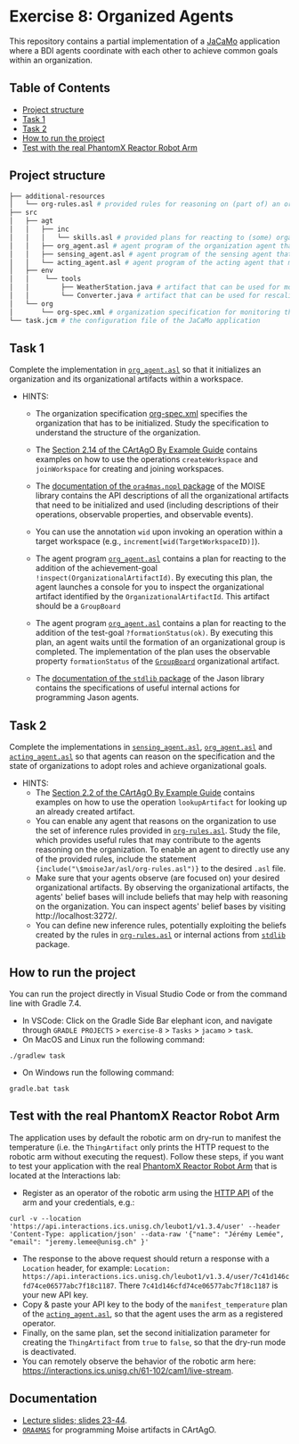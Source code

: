 # Exercise 8: Organized Agents

This repository contains a partial implementation of a [JaCaMo](https://jacamo-lang.github.io/) application where a BDI agents coordinate with each other to achieve common goals within an organization.

## Table of Contents
- [Project structure](#project-structure)
- [Task 1](#task-1)
- [Task 2](#task-2)
- [How to run the project](#how-to-run-the-project)
- [Test with the real PhantomX Reactor Robot Arm](#test-with-the-real-phantomx-reactor-robot-arm)

## Project structure
```bash
├── additional-resources
│   └── org-rules.asl # provided rules for reasoning on (part of) an organization. Available in https://github.com/moise-lang/moise/blob/master/src/main/resources/asl/org-rules.asl
├── src
│   ├── agt
│   │   ├── inc
│   │   │   └── skills.asl # provided plans for reacting to (some) organizational events.
│   │   ├── org_agent.asl # agent program of the organization agent that is responsible for initializing and managing a temperature monitoring organization
│   │   ├── sensing_agent.asl # agent program of the sensing agent that reads the temperature in the lab by using a weather station artifact
│   │   └── acting_agent.asl # agent program of the acting agent that manifests the temperature in the lab by using a robotic arm Thing artifact
│   ├── env
│   │    └── tools
│   │        ├── WeatherStation.java # artifact that can be used for monitoring the temperature via the Open-Meteo Weather Forecast API (https://open-meteo.com/en/docs)
│   │        └── Converter.java # artifact that can be used for rescaling values
│   └── org   
│       └── org-spec.xml # organization specification for monitoring the temperature in the lab
└── task.jcm # the configuration file of the JaCaMo application
```

## Task 1
Complete the implementation in [`org_agent.asl`](src/agt/org_agent.asl) so that it initializes an organization and its organizational artifacts within a workspace.
- HINTS:
  - The organization specification [org-spec.xml](src/org/org-spec.xml) specifies the organization that has to be initialized. Study the specification to understand the structure of the organization.
  - The [Section 2.14 of the CArtAgO By Example Guide](https://github.com/CArtAgO-lang/cartago/blob/master/docs/cartago_by_examples/cartago_by_examples.pdf) contains examples on how to use the operations `createWorkspace` and `joinWorkspace` for creating and joining workspaces.
  - The [documentation of the `ora4mas.nopl` package](https://moise.sourceforge.net/doc/api/ora4mas/nopl/package-summary.html) of the MOISE library contains the API descriptions of all the organizational artifacts that need to be initialized and used (including descriptions of their operations, observable properties, and observable events). 
  - You can use the annotation `wid` upon invoking an operation within a target workspace (e.g., `increment[wid(TargetWorkspaceID)]`).
  - The agent program [`org_agent.asl`](src/agt/org_agent.asl) contains a plan for reacting to the addition of the achievement-goal `!inspect(OrganizationalArtifactId)`. By executing this plan, the agent launches a console for you to inspect the organizational artifact identified by the `OrganizationalArtifactId`. This artifact should be a `GroupBoard`
  - The agent program [`org_agent.asl`](src/agt/org_agent.asl) contains a plan for reacting to the addition of the test-goal `?formationStatus(ok)`. By executing this plan, an agent waits until the formation of an organizational group is completed. The implementation of the plan uses the observable property `formationStatus` of the [`GroupBoard`](https://moise.sourceforge.net/doc/api/ora4mas/nopl/GroupBoard.html) organizational artifact.

  - The [documentation of the `stdlib` package](https://jason.sourceforge.net/api/jason/stdlib/package-summary.html) of the Jason library contains the specifications of useful internal actions for programming Jason agents.
  
## Task 2
Complete the implementations in [`sensing_agent.asl`](src/agt/sensing_agent.asl), [`org_agent.asl`](src/agt/org_agent.asl) and [`acting_agent.asl`](src/agt/acting_agent.asl) so that agents can reason on the specification and the state of organizations to adopt roles and achieve organizational goals.
- HINTS: 
  - The [Section 2.2 of the CArtAgO By Example Guide](https://github.com/CArtAgO-lang/cartago/blob/master/docs/cartago_by_examples/cartago_by_examples.pdf) contains examples on how to use the operation `lookupArtifact` for looking up an already created artifact. 
  - You can enable any agent that reasons on the organization to use the set of inference rules provided in [`org-rules.asl`](additional-resources/org-rules.asl). Study the file, which provides useful rules that may contribute to the agents reasoning on the organization. To enable an agent to directly use any of the provided rules, include the statement `{include("\$moiseJar/asl/org-rules.asl")}` to the desired `.asl` file. 
  - Make sure that your agents observe (are focused on) your desired organizational artifacts. By observing the organizational artifacts, the agents' belief bases will include beliefs that may help with reasoning on the organization. You can inspect agents' belief bases by visiting http://localhost:3272/.
  - You can define new inference rules, potentially exploiting the beliefs created by the rules in [`org-rules.asl`](additional-resources/org-rules.asl) or internal actions from [`stdlib`](https://jason.sourceforge.net/api/jason/stdlib/package-summary.html) package.

## How to run the project
You can run the project directly in Visual Studio Code or from the command line with Gradle 7.4.
- In VSCode:  Click on the Gradle Side Bar elephant icon, and navigate through `GRADLE PROJECTS` > `exercise-8` > `Tasks` > `jacamo` > `task`.
- On MacOS and Linux run the following command:
```shell
./gradlew task
```
- On Windows run the following command:
```shell
gradle.bat task
```

## Test with the real PhantomX Reactor Robot Arm
The application uses by default the robotic arm on dry-run to manifest the temperature (i.e. the `ThingArtifact` only prints the HTTP request to the robotic arm without executing the request). Follow these steps, if you want to test your application with the real [PhantomX Reactor Robot Arm](https://robosklep.com/en/robotic-arms/171-phantomx-reactor.html) that is located at the Interactions lab:
- Register as an operator of the robotic arm using the [HTTP API](https://app.swaggerhub.com/apis-docs/interactions-ics/Leubot/1.3.4#/user/addUser) of the arm and your credentials, e.g.:
```
curl -v --location 'https://api.interactions.ics.unisg.ch/leubot1/v1.3.4/user' --header 'Content-Type: application/json' --data-raw '{"name": "Jérémy Lemée", "email": "jeremy.lemee@unisg.ch" }'
```
- The response to the above request should return a response with a `Location` header, for example: `Location: https://api.interactions.ics.unisg.ch/leubot1/v1.3.4/user/7c41d146cfd74ce06577abc7f18c1187`. There `7c41d146cfd74ce06577abc7f18c1187` is your new API key. 
- Copy & paste your API key to the body of the `manifest_temperature` plan of the [`acting_agent.asl`](src/agt/acting_agent.asl), so that the agent uses the arm as a registered operator.
- Finally, on the same plan, set the second initialization parameter for creating the `ThingArtifact` from `true` to `false`, so that the dry-run mode is deactivated.
- You can remotely observe the behavior of the robotic arm here: https://interactions.ics.unisg.ch/61-102/cam1/live-stream.

## Documentation

- [Lecture slides; slides 23-44](https://learning.unisg.ch/courses/22565/files/3376530/).
- [`ORA4MAS`](https://d1wqtxts1xzle7.cloudfront.net/45662105/Proceedings_20COIN_202007-libre.pdf?1463401766=&response-content-disposition=inline%3B+filename%3DEmbedding_landmarks_and_scenes_in_a_comp.pdf&Expires=1745337648&Signature=NlvvlbVMRPrt3bEfo1ah-CkGsZM4BFudP4VwCLBVkliGqwm9pHfx4qcBK~vhiUrgc7RVvS-od6IJ4rz6X~gWfEMyeAXCZvXrnGcErUMUmzxBnciZYcMXbE-CbmWx3u7b8Wwh95hQdjbVlbduQa8i0F6Z8Ozxez2~7POdj4wP1FXIHvFddZFgZQhvt9eBL9-1CV1XMNnmEIYcAcZd4vYdKWOr8bJ6uwySL~Lm~yer4IobSf5-oVasF5C~hJtnCB1Movrz6me3MWQ5h2iyOAVlon0Hp7yVztSP6uRSvR~izDvNrUhiwTB5x4O8bjiosRtPCGj8Ffd8ZXOF3ZKORkgDwg__&Key-Pair-Id=APKAJLOHF5GGSLRBV4ZA#page=133) for programming Moise artifacts in CArtAgO.